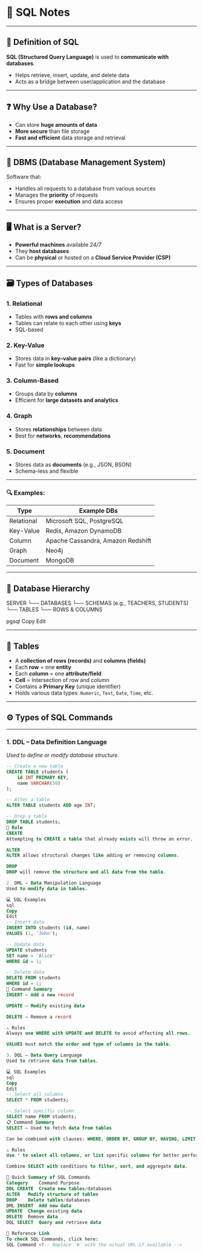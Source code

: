 # 📘 SQL Notes

---

## 📘 Definition of SQL

**SQL (Structured Query Language)** is used to **communicate with databases**.

- Helps retrieve, insert, update, and delete data  
- Acts as a bridge between user/application and the database

---

## ❓ Why Use a Database?

- Can store **huge amounts of data**  
- **More secure** than file storage  
- **Fast and efficient** data storage and retrieval

---

## 💾 DBMS (Database Management System)

Software that:

- Handles all requests to a database from various sources  
- Manages the **priority** of requests  
- Ensures proper **execution** and data access  

---

## 🖥️ What is a Server?

- **Powerful machines** available *24/7*  
- They **host databases**  
- Can be **physical** or hosted on a **Cloud Service Provider (CSP)**

---

## 🗃️ Types of Databases

### 1. Relational
- Tables with **rows and columns**
- Tables can relate to each other using **keys**
- SQL-based

### 2. Key-Value
- Stores data in **key–value pairs** (like a dictionary)
- Fast for **simple lookups**

### 3. Column-Based
- Groups data by **columns**
- Efficient for **large datasets and analytics**

### 4. Graph
- Stores **relationships** between data
- Best for **networks**, **recommendations**

### 5. Document
- Stores data as **documents** (e.g., JSON, BSON)
- Schema-less and flexible

---

### 🔍 Examples:

| Type       | Example DBs                         |
|------------|--------------------------------------|
| Relational | Microsoft SQL, PostgreSQL            |
| Key-Value  | Redis, Amazon DynamoDB               |
| Column     | Apache Cassandra, Amazon Redshift    |
| Graph      | Neo4j                                |
| Document   | MongoDB                              |

---

## 🧱 Database Hierarchy

SERVER
└── DATABASES
└── SCHEMAS (e.g., TEACHERS, STUDENTS)
└── TABLES
└── ROWS & COLUMNS

pgsql
Copy
Edit

---

## 📄 Tables

- A **collection of rows (records)** and **columns (fields)**
- Each **row** = one **entity**
- Each **column** = one **attribute/field**
- **Cell** = Intersection of row and column
- Contains a **Primary Key** (unique identifier)
- Holds various data types: `Numeric`, `Text`, `Date`, `Time`, etc.

---

## ⚙️ Types of SQL Commands

---

### 1. DDL – Data Definition Language

*Used to define or modify database structure.*

```sql
-- Create a new table
CREATE TABLE students (
    id INT PRIMARY KEY,
    name VARCHAR(50)
);

-- Alter a table
ALTER TABLE students ADD age INT;

-- Drop a table
DROP TABLE students;
🛑 Rule
CREATE
Attempting to CREATE a table that already exists will throw an error.

ALTER
ALTER allows structural changes like adding or removing columns.

DROP
DROP will remove the structure and all data from the table.

2. DML – Data Manipulation Language
Used to modify data in tables.

💻 SQL Examples
sql
Copy
Edit
-- Insert data
INSERT INTO students (id, name)
VALUES (1, 'John');

-- Update data
UPDATE students
SET name = 'Alice'
WHERE id = 1;

-- Delete data
DELETE FROM students
WHERE id = 1;
🔧 Command Summary
INSERT – Add a new record

UPDATE – Modify existing data

DELETE – Remove a record

⚠️ Rules
Always use WHERE with UPDATE and DELETE to avoid affecting all rows.

VALUES must match the order and type of columns in the table.

3. DQL – Data Query Language
Used to retrieve data from tables.

💻 SQL Examples
sql
Copy
Edit
-- Select all columns
SELECT * FROM students;

-- Select specific column
SELECT name FROM students;
📋 Command Summary
SELECT – Used to fetch data from tables

Can be combined with clauses: WHERE, ORDER BY, GROUP BY, HAVING, LIMIT, etc.

⚠️ Rules
Use * to select all columns, or list specific columns for better performance.

Combine SELECT with conditions to filter, sort, and aggregate data.

📌 Quick Summary of SQL Commands
Category	Command	Purpose
DDL	CREATE	Create new tables/databases
ALTER	Modify structure of tables
DROP	Delete tables/databases
DML	INSERT	Add new data
UPDATE	Change existing data
DELETE	Remove data
DQL	SELECT	Query and retrieve data

📎 Reference Link
To check SQL Commands, click here:
SQL Command <!-- Replace `#` with the actual URL if available -->